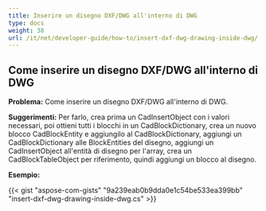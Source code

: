 ```yaml
---
title: Inserire un disegno DXF/DWG all'interno di DWG
type: docs
weight: 38
url: /it/net/developer-guide/how-to/insert-dxf-dwg-drawing-inside-dwg/
---
```


## **Come inserire un disegno DXF/DWG all'interno di DWG**

**Problema:** Come inserire un disegno DXF/DWG all'interno di DWG.

**Suggerimenti:** Per farlo, crea prima un CadInsertObject con i valori necessari, poi ottieni tutti i blocchi in un CadBlockDictionary, crea un nuovo blocco CadBlockEntity e aggiungilo al CadBlockDictionary, aggiungi un CadBlockDictionary alle BlockEntities del disegno, aggiungi un CadInsertObject all'entità di disegno per l'array, crea un CadBlockTableObject per riferimento, quindi aggiungi un blocco al disegno.

**Esempio:**

{{< gist "aspose-com-gists" "9a239eab0b9dda0e1c54be533ea399bb" "insert-dxf-dwg-drawing-inside-dwg.cs" >}}
